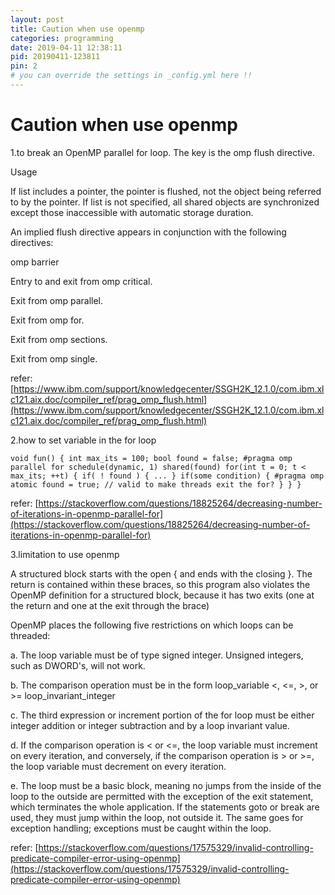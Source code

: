 ```yaml
---
layout: post
title: Caution when use openmp
categories: programming
date: 2019-04-11 12:38:11
pid: 20190411-123811
pin: 2
# you can override the settings in _config.yml here !!
---
```


# Caution when use openmp

1.to break an OpenMP parallel for loop. The key is the omp flush directive.

Usage

If list includes a pointer, the pointer is flushed, not the object being referred to by the pointer. If list is not specified, all shared objects are synchronized except those inaccessible with automatic storage duration.

An implied flush directive appears in conjunction with the following directives:

omp barrier

Entry to and exit from omp critical.

Exit from omp parallel.

Exit from omp for.

Exit from omp sections.

Exit from omp single.

refer: [https://www.ibm.com/support/knowledgecenter/SSGH2K_12.1.0/com.ibm.xlc121.aix.doc/compiler_ref/prag_omp_flush.html](https://www.ibm.com/support/knowledgecenter/SSGH2K_12.1.0/com.ibm.xlc121.aix.doc/compiler_ref/prag_omp_flush.html)

2.how to set variable in the for loop

`void fun()
{
  int max_its = 100;
  bool found = false;
  #pragma omp parallel for schedule(dynamic, 1) shared(found)
  for(int t = 0; t < max_its; ++t)
  {
    if( ! found ) {
    ...
    }
    if(some condition) {
  #pragma omp atomic
      found = true; // valid to make threads exit the for?
    }
  }
}`

refer: [https://stackoverflow.com/questions/18825264/decreasing-number-of-iterations-in-openmp-parallel-for](https://stackoverflow.com/questions/18825264/decreasing-number-of-iterations-in-openmp-parallel-for) 

3.limitation to use openmp

A structured block starts with the open { and ends with the closing }. The return is contained within these braces, so this program also violates the OpenMP definition for a structured block, because it has two exits (one at the return and one at the exit through the brace)

OpenMP places the following five restrictions on which loops can be threaded:

a. The loop variable must be of type signed integer. Unsigned integers, such as DWORD's, will not work.

b. The comparison operation must be in the form loop_variable <, <=, >, or >= loop_invariant_integer

c. The third expression or increment portion of the for loop must be either integer addition or integer subtraction and by a loop invariant value.

d. If the comparison operation is < or <=, the loop variable must increment on every iteration, and conversely, if the comparison operation is > or >=, the loop variable must decrement on every iteration.

e. The loop must be a basic block, meaning no jumps from the inside of the loop to the outside are permitted with the exception of the exit statement, which terminates the whole application. If the statements goto or break are used, they must jump within the loop, not outside it. The same goes for exception handling; exceptions must be caught within the loop.


refer: [https://stackoverflow.com/questions/17575329/invalid-controlling-predicate-compiler-error-using-openmp](https://stackoverflow.com/questions/17575329/invalid-controlling-predicate-compiler-error-using-openmp)
